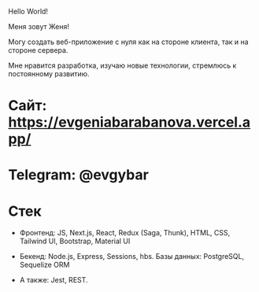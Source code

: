 Hello World!

Меня зовут Женя! 

Могу создать веб-приложение с нуля как на стороне клиента, так и на стороне сервера. 


Мне нравится разработка, изучаю новые технологии, стремлюсь к постоянному развитию.


# Cайт: https://evgeniabarabanova.vercel.app/

# Telegram: @evgybar

# Cтек 

* Фронтенд: JS, Next.js, React, Redux (Saga, Thunk), HTML, CSS, Tailwind UI, Bootstrap, Material UI

* Бекенд: Node.js, Express, Sessions, hbs. Базы данных: PostgreSQL, Sequelize ORM

* A также: Jest, REST.

